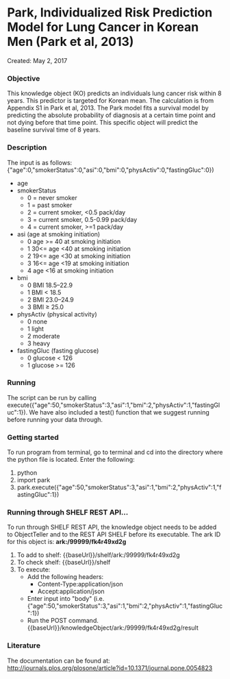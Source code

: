 # Park, Individualized Risk Prediction Model for Lung Cancer in Korean Men (Park et al, 2013)
Created: May 2, 2017


### Objective
This knowledge object (KO) predicts an individuals lung cancer risk within 8 years. This predictor is targeted for Korean mean. The calculation is from Appendix S1 in Park et al, 2013. The Park model fits a survival model by predicting the absolute probability of diagnosis at a certain time point and not dying before that time point. This specific object will predict the baseline survival time of 8 years.

### Description
The input is as follows: {"age":0,"smokerStatus":0,"asi":0,"bmi":0,"physActiv":0,"fastingGluc":0})
- age
- smokerStatus
    - 0 = never smoker
    - 1 = past smoker
    - 2 = current smoker, <0.5 pack/day
    - 3 = current smoker, 0.5-0.99 pack/day
    - 4 = current smoker, >=1 pack/day
- asi (age at smoking initiation)
    - 0 age >= 40 at smoking initiation
    - 1 30<= age <40 at smoking initiation
    - 2 19<= age <30 at smoking initiation
    - 3 16<= age <19 at smoking initiation
    - 4 age <16 at smoking initiation
- bmi
    - 0 BMI 18.5–22.9
    - 1 BMI < 18.5
    - 2 BMI 23.0–24.9
    - 3 BMI ≥ 25.0
- physActiv (physical activity)
    - 0 none
    - 1 light
    - 2 moderate
    - 3 heavy
- fastingGluc (fasting glucose)
    - 0 glucose < 126
    - 1 glucose >= 126


### Running
The script can be run by calling execute({"age":50,"smokerStatus":3,"asi":1,"bmi":2,"physActiv":1,"fastingGluc":1}). We have also included a test() function that we suggest running before running your data through.


### Getting started
To run program from terminal, go to terminal and cd into the directory where the python file is located. Enter the following:
1. python
2. import park
3. park.execute({"age":50,"smokerStatus":3,"asi":1,"bmi":2,"physActiv":1,"fastingGluc":1})

### Running through SHELF REST API...
To run through SHELF REST API, the knowledge object needs to be added to ObjectTeller and to the REST API SHELF before its executable.
The ark ID for this object is: **ark:/99999/fk4r49xd2g**

1. To add to shelf: {{baseUrl}}/shelf/ark:/99999/fk4r49xd2g
2. To check shelf: {{baseUrl}}/shelf
3. To execute:
   - Add the following headers:
     - Content-Type:application/json
     - Accept:application/json
   - Enter input into "body" (i.e. {"age":50,"smokerStatus":3,"asi":1,"bmi":2,"physActiv":1,"fastingGluc":1})
   - Run the POST command. {{baseUrl}}/knowledgeObject/ark:/99999/fk4r49xd2g/result

### Literature
The documentation can be found at: http://journals.plos.org/plosone/article?id=10.1371/journal.pone.0054823

